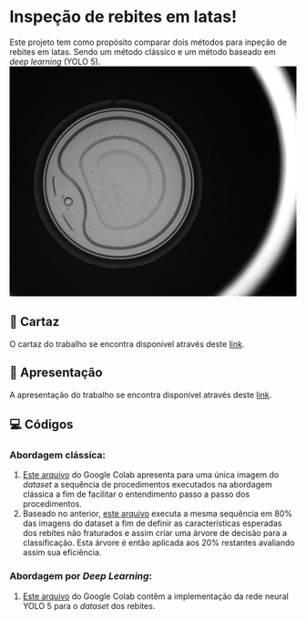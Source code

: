 
  

# Inspeção de rebites em latas!
Este projeto tem como propósito comparar dois métodos para inpeção de rebites em latas. Sendo um método clássico e um método baseado em *deep learning* (YOLO 5).
![Rebites](https://raw.githubusercontent.com/guipiveti/rivet_dataset/master/Original/Fraturadas/frat%20(22).bmp)

  
## :scroll: Cartaz
O cartaz do trabalho se encontra disponível através deste [link](https://www.canva.com/design/DAE7zH7mkzE/X6cR8bILtNZWs33wh2-Mpw/view?utm_content=DAE7zH7mkzE&utm_campaign=designshare&utm_medium=link2&utm_source=sharebutton).
## :movie_camera: Apresentação
A apresentação do trabalho se encontra disponível através deste [link](https://youtu.be/s0onHR5sB00).
## :computer: Códigos
### **Abordagem clássica:**

1. [Este arquivo](https://colab.research.google.com/drive/1PFB3-mPcJWb0_wBPHTU_nog6PdqdUtxd?usp=sharing) do Google Colab apresenta para uma única imagem do *dataset* a sequência de procedimentos executados na abordagem clássica a fim de facilitar o entendimento passo a passo dos procedimentos.
2. Baseado no anterior, [este arquivo](https://colab.research.google.com/drive/19hXS9g0q2PQN1uWGPX_z06jMrBgATwZa?usp=sharing) executa a mesma sequência em 80% das imagens do dataset a fim de definir as características esperadas dos rebites não fraturados e assim criar uma árvore de decisão para a classificação. Esta árvore é então aplicada aos 20% restantes avaliando assim sua eficiência.
### **Abordagem por *Deep Learning*:**
1. [Este arquivo](https://colab.research.google.com/drive/1NRD6LyyQs5nOSM0WA2S_kY0RoM7TJ_9u?usp=sharing) do Google Colab contêm a implementação da rede neural YOLO 5 para o *dataset* dos rebites.